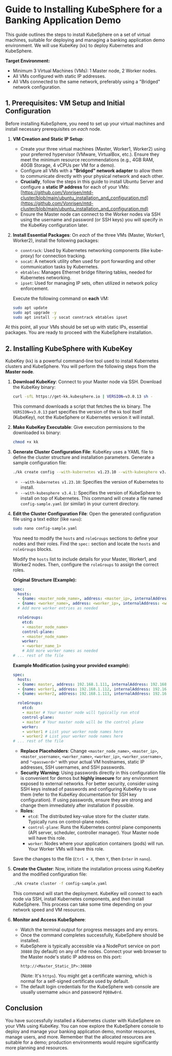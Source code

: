 # Guide to Installing KubeSphere for a Banking Application Demo

This guide outlines the steps to install KubeSphere on a set of virtual machines, suitable for deploying and managing a banking application demo environment. We will use KubeKey (`kk`) to deploy Kubernetes and KubeSphere.

**Target Environment:**

* Minimum 3 Virtual Machines (VMs): 1 Master node, 2 Worker nodes.
* All VMs configured with static IP addresses.
* All VMs connected to the same network, preferably using a "Bridged" network configuration.

## 1. Prerequisites: VM Setup and Initial Configuration

Before installing KubeSphere, you need to set up your virtual machines and install necessary prerequisites on *each* node.

1.  **VM Creation and Static IP Setup**:
    * Create your three virtual machines (Master, Worker1, Worker2) using your preferred hypervisor (VMware, VirtualBox, etc.). Ensure they meet the minimum resource recommendations (e.g., 4GB RAM, 40GB Storage, 4 vCPUs per VM for a demo).
    * Configure all VMs with a **"Bridged" network adapter** to allow them to communicate directly with your physical network and each other.
    * **Crucially**, follow the steps in this guide to install Ubuntu Server and configure a **static IP address** for each of your VMs:
        [https://github.com/Vonrisen/mtd-cluster/blob/main/ubuntu_installation_and_configuration.md](https://github.com/Vonrisen/mtd-cluster/blob/main/ubuntu_installation_and_configuration.md)
    * Ensure the Master node can connect to the Worker nodes via SSH using the username and password (or SSH keys) you will specify in the KubeKey configuration later.

2.  **Install Essential Packages**: On *each* of the three VMs (Master, Worker1, Worker2), install the following packages:
    * `conntrack`: Used by Kubernetes networking components (like kube-proxy) for connection tracking.
    * `socat`: A network utility often used for port forwarding and other communication tasks by Kubernetes.
    * `ebtables`: Manages Ethernet bridge filtering tables, needed for Kubernetes networking.
    * `ipset`: Used for managing IP sets, often utilized in network policy enforcement.
  
    Execute the following command on **each** VM:
    ```bash
    sudo apt update
    sudo apt upgrade -y
    sudo apt install -y socat conntrack ebtables ipset
    ```

At this point, all your VMs should be set up with static IPs, essential packages. You are ready to proceed with the KubeSphere installation.

## 2. Installing KubeSphere with KubeKey

KubeKey (`kk`) is a powerful command-line tool used to install Kubernetes clusters and KubeSphere. You will perform the following steps from the **Master node**.

1.  **Download KubeKey**: Connect to your Master node via SSH. Download the KubeKey binary:
    ```bash
    curl -sfL https://get-kk.kubesphere.io | VERSION=v3.0.13 sh -
    ```
    This command downloads a script that fetches the `kk` binary. The `VERSION=v3.0.13` part specifies the version of the `kk` tool itself (KubeKey), not the KubeSphere or Kubernetes version it will install.

2.  **Make KubeKey Executable**: Give execution permissions to the downloaded `kk` binary:
    ```bash
    chmod +x kk
    ```

3.  **Generate Cluster Configuration File**: KubeKey uses a YAML file to define the cluster structure and installation parameters. Generate a sample configuration file:
    ```bash
    ./kk create config --with-kubernetes v1.23.10 --with-kubesphere v3.4.1
    ```
    * `--with-kubernetes v1.23.10`: Specifies the version of Kubernetes to install.
    * `--with-kubesphere v3.4.1`: Specifies the version of KubeSphere to install on top of Kubernetes.
    This command will create a file named `config-sample.yaml` (or similar) in your current directory.

4.  **Edit the Cluster Configuration File**: Open the generated configuration file using a text editor (like `nano`):
    ```bash
    sudo nano config-sample.yaml
    ```
    You need to modify the `hosts` and `roleGroups` sections to define your nodes and their roles. Find the `spec:` section and locate the `hosts` and `roleGroups` blocks.

    Modify the `hosts` list to include details for your Master, Worker1, and Worker2 nodes. Then, configure the `roleGroups` to assign the correct roles.

    **Original Structure (Example):**

    ```yaml
    spec:
      hosts:
      - {name: <master_node_name>, address: <master_ip>, internalAddress: <master_ip>, user: <master_username>, password: "<password>"}
      - {name: <worker_name>, address: <worker_ip>, internalAddress: <worker_ip>, user: <worker_username>, password: "<password>"}
      # Add more worker entries as needed

      roleGroups:
        etcd:
        - <master_node_name>
        control-plane:
        - <master_node_name>
        worker:
        - <worker_name_1>
        # Add more worker names as needed
    # ... rest of the file
    ```

    **Example Modification (using your provided example):**

    ```yaml
    spec:
      hosts:
      - {name: master, address: 192.168.1.111, internalAddress: 192.168.1.111, user: master, password: "your_master_password"} # Replace with your actual details
      - {name: worker1, address: 192.168.1.112, internalAddress: 192.168.1.112, user: worker1, password: "your_worker1_password"} # Replace with your actual details
      - {name: worker2, address: 192.168.1.113, internalAddress: 192.168.1.113, user: worker2, password: "your_worker2_password"} # Replace with your actual details

      roleGroups:
        etcd:
        - master # Your master node will typically run etcd
        control-plane:
        - master # Your master node will be the control plane
        worker:
        - worker1 # List your worker node names here
        - worker2 # List your worker node names here
    # ... rest of the file
    ```
    * **Replace Placeholders**: Change `<master_node_name>`, `<master_ip>`, `<master_username>`, `<worker_name>`, `<worker_ip>`, `<worker_username>`, and `"<password>"` with your actual VM hostnames, static IP addresses, SSH usernames, and SSH passwords.
    * **Security Warning**: Using passwords directly in this configuration file is convenient for demos but **highly insecure** for any environment exposed to external networks. For better security, consider using SSH keys instead of passwords and configuring KubeKey to use them (refer to the KubeKey documentation for SSH key configuration). If using passwords, ensure they are strong and change them immediately after installation if possible.
    * **Roles**:
        * `etcd`: The distributed key-value store for the cluster state. Typically runs on control-plane nodes.
        * `control-plane`: Runs the Kubernetes control plane components (API server, scheduler, controller manager). Your Master node will have this role.
        * `worker`: Nodes where your application containers (pods) will run. Your Worker VMs will have this role.

    Save the changes to the file (`Ctrl + X`, then `Y`, then `Enter` in `nano`).

5.  **Create the Cluster**: Now, initiate the installation process using KubeKey and the modified configuration file:
    ```bash
    ./kk create cluster -f config-sample.yaml
    ```
    This command will start the deployment. KubeKey will connect to each node via SSH, install Kubernetes components, and then install KubeSphere. This process can take some time depending on your network speed and VM resources.

6.  **Monitor and Access KubeSphere**:
    * Watch the terminal output for progress messages and any errors.
    * Once the command completes successfully, KubeSphere should be installed.
    * KubeSphere is typically accessible via a NodePort service on port `30880` (by default) on any of the nodes. Connect your web browser to the Master node's static IP address on this port:
        ```
        http://<Master_Static_IP>:30880
        ```
        (Note: It's `https`). You might get a certificate warning, which is normal for a self-signed certificate used by default.
    * The default login credentials for the KubeSphere web console are usually username `admin` and password `P@88w0rd`.

## Conclusion

You have successfully installed a Kubernetes cluster with KubeSphere on your VMs using KubeKey. You can now explore the KubeSphere console to deploy and manage your banking application demo, monitor resources, manage users, and more. Remember that the allocated resources are suitable for a demo; production environments would require significantly more planning and resources.
